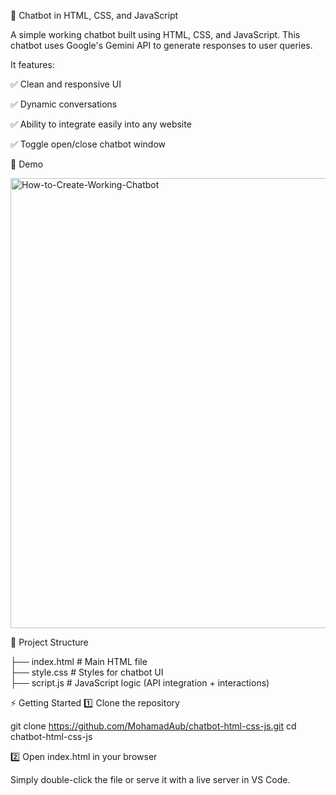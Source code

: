 💬 Chatbot in HTML, CSS, and JavaScript

A simple working chatbot built using HTML, CSS, and JavaScript.
This chatbot uses Google's Gemini API to generate responses to user queries.

It features:

✅ Clean and responsive UI

✅ Dynamic conversations

✅ Ability to integrate easily into any website

✅ Toggle open/close chatbot window

🚀 Demo

<img width="1280" height="720" alt="How-to-Create-Working-Chatbot" src="https://github.com/user-attachments/assets/4900aa5b-1ced-4615-a213-7b1316660a59" />

📂 Project Structure

├── index.html      # Main HTML file  
├── style.css       # Styles for chatbot UI  
├── script.js       # JavaScript logic (API integration + interactions)  

⚡ Getting Started
1️⃣ Clone the repository

git clone https://github.com/MohamadAub/chatbot-html-css-js.git
cd chatbot-html-css-js

2️⃣ Open index.html in your browser

Simply double-click the file or serve it with a live server in VS Code.


